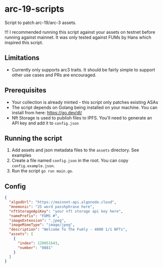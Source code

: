 # arc-19-scripts

Script to patch arc-19/arc-3 assets.

!!! I recommended running this script against your assets on testnet before running against mainnet. It was only tested against FUMs by Hans which inspired this script. 

## Limitations

* Currently only supports arc3 traits. It should be fairly simple to support other use cases and PRs are encouraged.

## Prerequisites

* Your collection is already minted - this script only patches existing ASAs
* The script depends on Golang being installed on your machine. You can install from here: https://go.dev/dl/
* Nft Storage is used to publish files to IPFS. You'll need to generate an API key and add it to `config.json` 

## Running the script

1. Add assets and json metadata files to the `assets` directory. See examples
2. Create a file named `config.json` in the root. You can copy `config.example.json`.
3. Run the script `go run main.go`.

## Config

```json
{
  "algodUrl": "https://mainnet-api.algonode.cloud",
  "mnemonic": "25 word passhphrase here",
  "nftStorageApiKey": "your nft storage api key here",
  "namePrefix": "FUMS #",
  "imageExtension": ".jpeg",
  "imageMimeType": "image/jpeg",
  "description": "Welcome To The Fumly - 4000 1/1 NFTs",
  "assets": [
    {
      "index": 120051643,
      "number": "0881"
    }
  ]
}
```